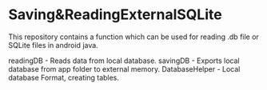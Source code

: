 # Saving&ReadingExternalSQLite
This repository contains a function which can be used for reading .db file or SQLite files in android java.

readingDB - Reads data from local database.
savingDB - Exports local database from app folder to external memory.
DatabaseHelper - Local database Format, creating tables.
